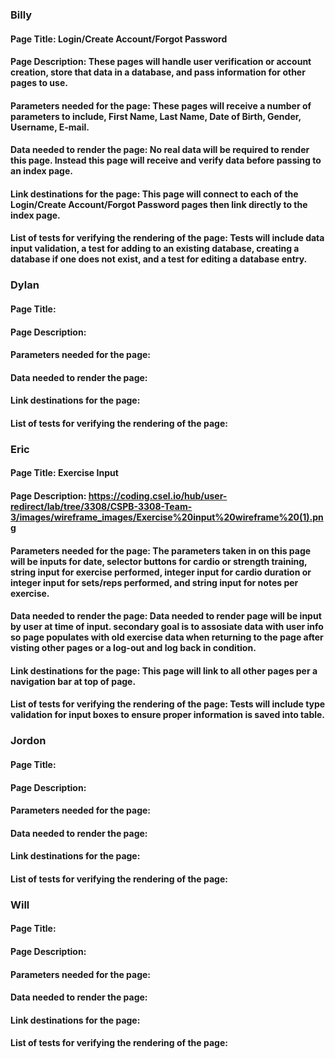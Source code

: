 ### Billy

#### Page Title: Login/Create Account/Forgot Password

#### Page Description: These pages will handle user verification or account creation, store that data in a database, and pass information for other pages to use. 

#### Parameters needed for the page: These pages will receive a number of parameters to include, First Name, Last Name, Date of Birth, Gender, Username, E-mail.

#### Data needed to render the page: No real data will be required to render this page. Instead this page will receive and verify data before passing to an index page.

#### Link destinations for the page: This page will connect to each of the Login/Create Account/Forgot Password pages then link directly to the index page.

#### List of tests for verifying the rendering of the page: Tests will include data input validation, a test for adding to an existing database, creating a database if one does not exist, and a test for editing a database entry.



### Dylan

#### Page Title: 

#### Page Description: 

#### Parameters needed for the page:

#### Data needed to render the page: 

#### Link destinations for the page: 

#### List of tests for verifying the rendering of the page: 



### Eric

#### Page Title: Exercise Input

#### Page Description: https://coding.csel.io/hub/user-redirect/lab/tree/3308/CSPB-3308-Team-3/images/wireframe_images/Exercise%20input%20wireframe%20(1).png

#### Parameters needed for the page: The parameters taken in on this page will be inputs for date, selector buttons for cardio or strength training, string input for exercise performed, integer input for cardio duration or integer input for sets/reps performed, and string input for notes per exercise.

#### Data needed to render the page: Data needed to render page will be input by user at time of input. secondary goal is to assosiate data with user info so page populates with old exercise data when returning to the page after visting other pages or a log-out and log back in condition. 

#### Link destinations for the page: This page will link to all other pages per a navigation bar at top of page. 

#### List of tests for verifying the rendering of the page: Tests will include type validation for input boxes to ensure proper information is saved into table. 



### Jordon

#### Page Title: 

#### Page Description: 

#### Parameters needed for the page:

#### Data needed to render the page: 

#### Link destinations for the page: 

#### List of tests for verifying the rendering of the page: 



### Will

#### Page Title: 

#### Page Description: 

#### Parameters needed for the page:

#### Data needed to render the page: 

#### Link destinations for the page: 

#### List of tests for verifying the rendering of the page: 
